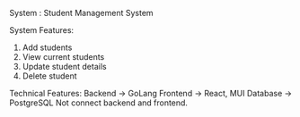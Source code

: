 System : Student Management System

System Features: 
1. Add students
2. View current students
3. Update student details
4. Delete student

Technical Features: 
Backend -> GoLang
Frontend -> React, MUI
Database -> PostgreSQL
Not connect backend and frontend. 
